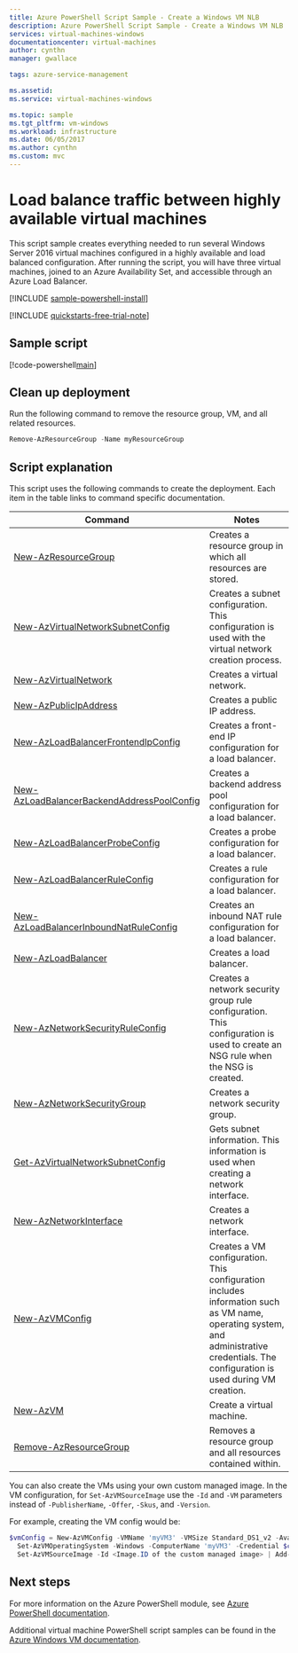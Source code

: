 ```yaml
---
title: Azure PowerShell Script Sample - Create a Windows VM NLB 
description: Azure PowerShell Script Sample - Create a Windows VM NLB
services: virtual-machines-windows
documentationcenter: virtual-machines
author: cynthn
manager: gwallace

tags: azure-service-management

ms.assetid:
ms.service: virtual-machines-windows

ms.topic: sample
ms.tgt_pltfrm: vm-windows
ms.workload: infrastructure
ms.date: 06/05/2017
ms.author: cynthn
ms.custom: mvc
---
```


# Load balance traffic between highly available virtual machines

This script sample creates everything needed to run several Windows Server 2016 virtual machines configured in a highly available and load balanced configuration. After running the script, you will have three virtual machines, joined to an Azure Availability Set, and accessible through an Azure Load Balancer.

[!INCLUDE [sample-powershell-install](../../../includes/sample-powershell-install-no-ssh.md)]

[!INCLUDE [quickstarts-free-trial-note](../../../includes/quickstarts-free-trial-note.md)]

 

## Sample script

[!code-powershell[main](../../../powershell_scripts/virtual-machine/create-vm-nlb/create-vm-nlb.ps1 "Create VM NLB")]

## Clean up deployment

Run the following command to remove the resource group, VM, and all related resources.

```powershell
Remove-AzResourceGroup -Name myResourceGroup
```

## Script explanation

This script uses the following commands to create the deployment. Each item in the table links to command specific documentation.

| Command | Notes |
|---|---|
| [New-AzResourceGroup](https://docs.microsoft.com/powershell/module/az.resources/new-azresourcegroup) | Creates a resource group in which all resources are stored. |
| [New-AzVirtualNetworkSubnetConfig](https://docs.microsoft.com/powershell/module/az.network/new-azvirtualnetworksubnetconfig) | Creates a subnet configuration. This configuration is used with the virtual network creation process. |
| [New-AzVirtualNetwork](https://docs.microsoft.com/powershell/module/az.network/new-azvirtualnetwork) | Creates a virtual network. |
| [New-AzPublicIpAddress](https://docs.microsoft.com/powershell/module/az.network/new-azpublicipaddress) | Creates a public IP address. |
| [New-AzLoadBalancerFrontendIpConfig](https://docs.microsoft.com/powershell/module/az.network/new-azloadbalancerfrontendipconfig) | Creates a front-end IP configuration for a load balancer. |
| [New-AzLoadBalancerBackendAddressPoolConfig](https://docs.microsoft.com/powershell/module/az.network/new-azloadbalancerbackendaddresspoolconfig) | Creates a backend address pool configuration for a load balancer. |
| [New-AzLoadBalancerProbeConfig](https://docs.microsoft.com/powershell/module/az.network/new-azloadbalancerprobeconfig) | Creates a probe configuration for a load balancer. |
| [New-AzLoadBalancerRuleConfig](https://docs.microsoft.com/powershell/module/az.network/new-azloadbalancerruleconfig) | Creates a rule configuration for a load balancer. |
| [New-AzLoadBalancerInboundNatRuleConfig](https://docs.microsoft.com/powershell/module/az.network/new-azloadbalancerinboundnatruleconfig) | Creates an inbound NAT rule configuration for a load balancer. |
| [New-AzLoadBalancer](https://docs.microsoft.com/powershell/module/az.network/new-azloadbalancer) | Creates a load balancer. |
| [New-AzNetworkSecurityRuleConfig](https://docs.microsoft.com/powershell/module/az.network/new-aznetworksecurityruleconfig) | Creates a network security group rule configuration. This configuration is used to create an NSG rule when the NSG is created. |
| [New-AzNetworkSecurityGroup](https://docs.microsoft.com/powershell/module/az.network/new-aznetworksecuritygroup) | Creates a network security group. |
| [Get-AzVirtualNetworkSubnetConfig](https://docs.microsoft.com/powershell/module/az.network/get-azvirtualnetworksubnetconfig) | Gets subnet information. This information is used when creating a network interface. |
| [New-AzNetworkInterface](https://docs.microsoft.com/powershell/module/az.network/new-aznetworkinterface) | Creates a network interface. |
| [New-AzVMConfig](https://docs.microsoft.com/powershell/module/az.compute/new-azvmconfig) | Creates a VM configuration. This configuration includes information such as VM name, operating system, and administrative credentials. The configuration is used during VM creation. |
| [New-AzVM](https://docs.microsoft.com/powershell/module/az.compute/new-azvm) | Create a virtual machine. |
|[Remove-AzResourceGroup](https://docs.microsoft.com/powershell/module/az.resources/remove-azresourcegroup) | Removes a resource group and all resources contained within. |

You can also create the VMs using your own custom managed image. In the VM configuration, for `Set-AzVMSourceImage` use the `-Id` and `-VM` parameters instead of `-PublisherName`, `-Offer`, `-Skus`, and `-Version`.

For example, creating the VM config would be:

```powershell
$vmConfig = New-AzVMConfig -VMName 'myVM3' -VMSize Standard_DS1_v2 -AvailabilitySetId $as.Id | `
  Set-AzVMOperatingSystem -Windows -ComputerName 'myVM3' -Credential $cred | `
  Set-AzVMSourceImage -Id <Image.ID of the custom managed image> | Add-AzVMNetworkInterface -Id $nicVM3.Id
 ```

## Next steps

For more information on the Azure PowerShell module, see [Azure PowerShell documentation](/powershell/azure/overview).

Additional virtual machine PowerShell script samples can be found in the [Azure Windows VM documentation](../windows/powershell-samples.md?toc=%2fazure%2fvirtual-machines%2fwindows%2ftoc.json).
